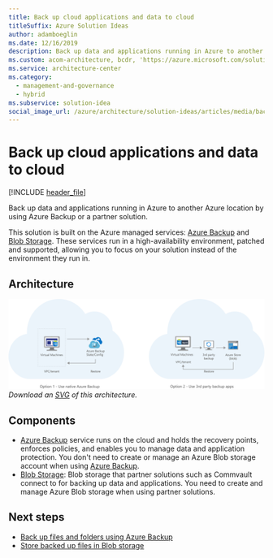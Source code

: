 ```yaml
---
title: Back up cloud applications and data to cloud
titleSuffix: Azure Solution Ideas
author: adamboeglin
ms.date: 12/16/2019
description: Back up data and applications running in Azure to another Azure location by using Azure Backup or a partner solution.
ms.custom: acom-architecture, bcdr, 'https://azure.microsoft.com/solutions/architecture/backup-archive-cloud-application/'
ms.service: architecture-center
ms.category:
  - management-and-governance
  - hybrid
ms.subservice: solution-idea
social_image_url: /azure/architecture/solution-ideas/articles/media/backup-archive-cloud-application.png
---
```


# Back up cloud applications and data to cloud

[!INCLUDE [header_file](../header.md)]

Back up data and applications running in Azure to another Azure location by using Azure Backup or a partner solution.

This solution is built on the Azure managed services: [Azure Backup](https://azure.microsoft.com/services/backup) and [Blob Storage](https://azure.microsoft.com/services/storage/blobs). These services run in a high-availability environment, patched and supported, allowing you to focus on your solution instead of the environment they run in.

## Architecture

![Architecture Diagram](../media/backup-archive-cloud-application.png)
*Download an [SVG](../media/backup-archive-cloud-application.svg) of this architecture.*

## Components

* [Azure Backup](https://azure.microsoft.com/services/backup) service runs on the cloud and holds the recovery points, enforces policies, and enables you to manage data and application protection. You don't need to create or manage an Azure Blob storage account when using [Azure Backup](https://azure.microsoft.com/services/backup).
* [Blob Storage](https://azure.microsoft.com/services/storage/blobs): Blob storage that partner solutions such as Commvault connect to for backing up data and applications. You need to create and manage Azure Blob storage when using partner solutions.

## Next steps

* [Back up files and folders using Azure Backup](/api/Redirect/documentation/articles/backup-try-azure-backup-in-10-mins)
* [Store backed up files in Blob storage](/api/Redirect/documentation/articles/storage-dotnet-how-to-use-blobs)
